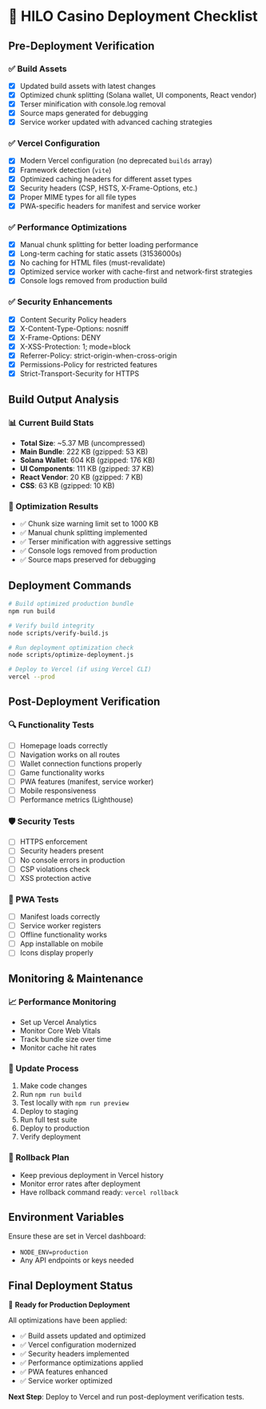 # 🚀 HILO Casino Deployment Checklist

## Pre-Deployment Verification

### ✅ Build Assets
- [x] Updated build assets with latest changes
- [x] Optimized chunk splitting (Solana wallet, UI components, React vendor)
- [x] Terser minification with console.log removal
- [x] Source maps generated for debugging
- [x] Service worker updated with advanced caching strategies

### ✅ Vercel Configuration
- [x] Modern Vercel configuration (no deprecated `builds` array)
- [x] Framework detection (`vite`)
- [x] Optimized caching headers for different asset types
- [x] Security headers (CSP, HSTS, X-Frame-Options, etc.)
- [x] Proper MIME types for all file types
- [x] PWA-specific headers for manifest and service worker

### ✅ Performance Optimizations
- [x] Manual chunk splitting for better loading performance
- [x] Long-term caching for static assets (31536000s)
- [x] No caching for HTML files (must-revalidate)
- [x] Optimized service worker with cache-first and network-first strategies
- [x] Console logs removed from production build

### ✅ Security Enhancements
- [x] Content Security Policy headers
- [x] X-Content-Type-Options: nosniff
- [x] X-Frame-Options: DENY
- [x] X-XSS-Protection: 1; mode=block
- [x] Referrer-Policy: strict-origin-when-cross-origin
- [x] Permissions-Policy for restricted features
- [x] Strict-Transport-Security for HTTPS

## Build Output Analysis

### 📊 Current Build Stats
- **Total Size**: ~5.37 MB (uncompressed)
- **Main Bundle**: 222 KB (gzipped: 53 KB)
- **Solana Wallet**: 604 KB (gzipped: 176 KB)
- **UI Components**: 111 KB (gzipped: 37 KB)
- **React Vendor**: 20 KB (gzipped: 7 KB)
- **CSS**: 63 KB (gzipped: 10 KB)

### 🎯 Optimization Results
- ✅ Chunk size warning limit set to 1000 KB
- ✅ Manual chunk splitting implemented
- ✅ Terser minification with aggressive settings
- ✅ Console logs removed from production
- ✅ Source maps preserved for debugging

## Deployment Commands

```bash
# Build optimized production bundle
npm run build

# Verify build integrity
node scripts/verify-build.js

# Run deployment optimization check
node scripts/optimize-deployment.js

# Deploy to Vercel (if using Vercel CLI)
vercel --prod
```

## Post-Deployment Verification

### 🔍 Functionality Tests
- [ ] Homepage loads correctly
- [ ] Navigation works on all routes
- [ ] Wallet connection functions properly
- [ ] Game functionality works
- [ ] PWA features (manifest, service worker)
- [ ] Mobile responsiveness
- [ ] Performance metrics (Lighthouse)

### 🛡️ Security Tests
- [ ] HTTPS enforcement
- [ ] Security headers present
- [ ] No console errors in production
- [ ] CSP violations check
- [ ] XSS protection active

### 📱 PWA Tests
- [ ] Manifest loads correctly
- [ ] Service worker registers
- [ ] Offline functionality works
- [ ] App installable on mobile
- [ ] Icons display properly

## Monitoring & Maintenance

### 📈 Performance Monitoring
- Set up Vercel Analytics
- Monitor Core Web Vitals
- Track bundle size over time
- Monitor cache hit rates

### 🔄 Update Process
1. Make code changes
2. Run `npm run build`
3. Test locally with `npm run preview`
4. Deploy to staging
5. Run full test suite
6. Deploy to production
7. Verify deployment

### 🚨 Rollback Plan
- Keep previous deployment in Vercel history
- Monitor error rates after deployment
- Have rollback command ready: `vercel rollback`

## Environment Variables

Ensure these are set in Vercel dashboard:
- `NODE_ENV=production`
- Any API endpoints or keys needed

## Final Deployment Status

🎉 **Ready for Production Deployment**

All optimizations have been applied:
- ✅ Build assets updated and optimized
- ✅ Vercel configuration modernized
- ✅ Security headers implemented
- ✅ Performance optimizations applied
- ✅ PWA features enhanced
- ✅ Service worker optimized

**Next Step**: Deploy to Vercel and run post-deployment verification tests.
